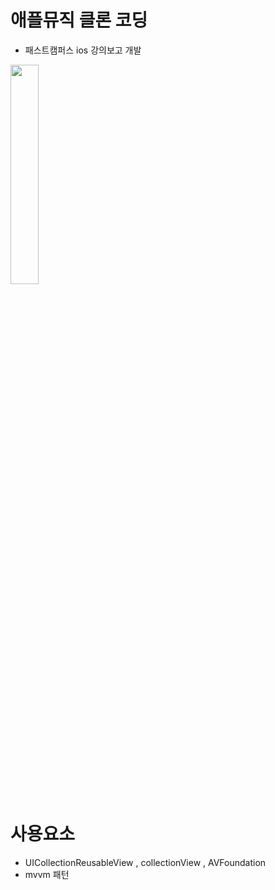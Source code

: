 # 애플뮤직 클론 코딩 
- 패스트캠퍼스 ios 강의보고 개발 

<img src="https://user-images.githubusercontent.com/26668309/146719605-d90cf871-14a5-462a-9719-31ae6a70901d.png" width = 30%>




# 사용요소 

- UICollectionReusableView , collectionView , AVFoundation 
- mvvm 패턴 

